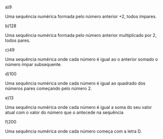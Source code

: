 a)9

Uma sequência numérica formada pelo número anterior +2, todos ímpares.

b)128

Uma sequência numérica formada pelo número anterior multiplicado por 2, todos pares.

c)49

Uma sequência numérica onde cada número é igual ao o anterior somado o número ímpar subsequente.

d)100

Uma sequência numérica onde cada número é igual ao quadrado dos números pares começando pelo número 2.

e)13

Uma sequência numérica onde cada número é igual a soma do seu valor atual com o valor do número que o antecede na sequência

f)200

Uma sequência numérica onde cada número começa com a letra D.
